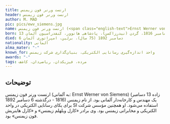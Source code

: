 ```yaml
---
title: ارنست ورنر فون زیمنس
header: ارنست ورنر فون زیمنس
author: M. MAD
pic: pics/ewv_siemens.jpg
name: ارنست ورنر فون زیمنس (<span class="english-text">Ernst Werner von Siemens</span>)
born: 13 دسامبر 1816، گردن (نیدرزاکسن)، پادشاهی هانوور، کنفدراسیون آلمان
died: 6 دسامبر 1892 (75 سال)، برلین، امپراتوری آلمان
nationality: آلمانی
alma_mater: "-"
known_for: واحد اندازه‌گیری رسانایی الکتریکی، بنیان‌گذاری شرکت زیمنس
awards: "-"
tags: مرده، فیزیکدان، ریاضی‌دان، کاشف
---
```


<h2 class="fa-IR-explanation-header">توضیحات</h2>
<p>
ارنست ورنر فون زیمنس (به آلمانی:
<span class="english-text">Ernst Werner von Siemens</span>)
(زاده 13 دسامبر 1816 - درگذشته 6 دسامبر 1892) یک مهندس و کارخانه‌دار آلمانی
بود. از نام زیمنس برای یکای رسانایی الکتریکی در واحد SI استفاده می‌شود. او
همچنین مؤسس شرکت الکتریکی و مخابراتی زیمنس بود. وی برادر «کارل ویلهلم زیمنس» و
«کارل هاینریش فون زیمنس» بود.
</p>
